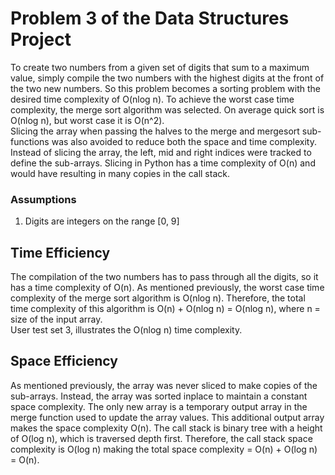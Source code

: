 # Problem 3 of the Data Structures Project
To create two numbers from a given set of digits that sum to a maximum value, simply compile the two numbers with the 
highest digits at the front of the two new numbers. So this problem becomes a sorting problem with the desired time 
complexity of O(nlog n). To achieve the worst case time complexity, the merge sort algorithm was selected. On average
quick sort is O(nlog n), but worst case it is O(n^2).    
Slicing the array when passing the halves to the merge and mergesort sub-functions was also avoided to reduce both the 
space and time complexity. Instead of slicing the array, the left, mid and right indices were tracked to define the 
sub-arrays.  Slicing in Python has a time complexity of O(n) and would have resulting in many copies in the call stack.

### Assumptions
1. Digits are integers on the range [0, 9]

## Time Efficiency
The compilation of the two numbers has to pass through all the digits, so it has a time complexity of O(n). As mentioned 
previously, the worst case time complexity of the merge sort algorithm is O(nlog n).  Therefore, the total time 
complexity of this algorithm is O(n) + O(nlog n) = O(nlog n), where n = size of the input array.    
User test set 3, illustrates the O(nlog n) time complexity.

## Space Efficiency
As mentioned previously, the array was never sliced to make copies of the sub-arrays. Instead, the array was sorted 
inplace to maintain a constant space complexity. The only new array is a temporary output array in the merge function 
used to update the array values. This additional output array makes the space complexity O(n). The call stack is binary 
tree with a height of O(log n), which is traversed depth first.  Therefore, the call stack space complexity is O(log n) 
making the total space complexity = O(n) + O(log n) = O(n).